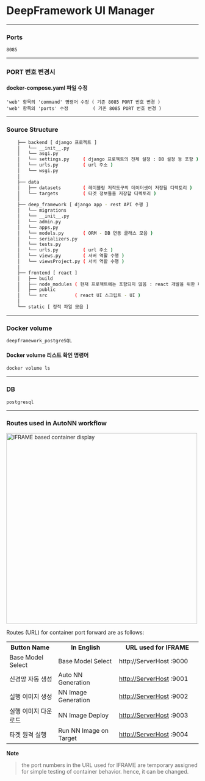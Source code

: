 # DeepFramework UI Manager

----

### Ports
    8085

----

### PORT 번호 변경시

####  docker-compose.yaml 파일 수정
    'web' 항목의 'command' 명령어 수정 ( 기존 8085 PORT 번호 변경 )
    'web' 항목의 'ports' 수정         ( 기존 8085 PORT 번호 변경 )

----

### Source Structure

```bash
    ├── backend [ django 프로젝트 ]
    │   └── __init__.py
    │   └── asgi.py
    │   └── settings.py     ( django 프로젝트의 전체 설정 : DB 설정 등 포함 )
    │   └── urls.py         ( url 주소 )
    │   └── wsgi.py
    │ 
    ├── data 
    │   ├── datasets        ( 레이블링 저작도구의 데이터셋이 저장될 디렉토리 )
    │   └── targets         ( 타겟 정보들을 저장할 디렉토리 )
    │ 
    ├── deep_framework [ django app - rest API 수행 ]
    │   └── migrations
    │   └── __init__.py
    │   └── admin.py
    │   └── apps.py
    │   └── models.py       ( ORM - DB 연동 클래스 모음 )
    │   └── serializers.py
    │   └── tests.py
    │   └── urls.py         ( url 주소 )
    │   └── views.py        ( 서버 역활 수행 )
    │   └── viewsProject.py ( 서버 역활 수행 )
    │ 
    ├── frontend [ react ]
    │   ├── build
    │   ├── node_modules ( 현재 프로젝트에는 포함되지 않음 : react 개발을 위한 패키지 모음 )
    │   ├── public
    │   └── src          ( react UI 스크립트 - UI ) 
    │ 
    └── static [ 정적 파일 모음 ]
```

----

### Docker volume
    deepframework_postgreSQL

#### Docker volume 리스트 확인 명령어
    docker volume ls

----

### DB
    postgresql


----

### Routes used in AutoNN workflow 

<img src="../docs/media/iframe_based_container_display.png" alt="IFRAME based container display" width="500"/>

Routes (URL) for container port forward are as follows:

<table class="relative-table confluenceTable wrapped" data-resize-percent="52.108649035025024"><colgroup><col style="width: 25.4121%;" data-resize-pixel="185" data-resize-percent="25.412087912087912" data-offset-left="40.49715805053711" data-offset-right="225.4971580505371" /><col style="width: 31.5934%;" data-resize-pixel="229.99998474121094" data-resize-percent="31.593404497419087" data-offset-left="225.4971466064453" data-offset-right="455.49713134765625" /><col style="width: 43%;" data-resize-pixel="313.0397644042969" data-resize-percent="42.99996763795287" data-offset-left="455.49713134765625" data-offset-right="768.5368957519531" /></colgroup><tbody><tr><th class="confluenceTh">Button Name&nbsp;</th><th class="confluenceTh" colspan="1" width="">In English</th><th class="confluenceTh">URL used for IFRAME</th></tr><tr><td class="confluenceTd">Base Model Select</td><td class="confluenceTd" colspan="1" width="">Base Model Select</td><td class="confluenceTd">http://ServerHost :9000</td></tr><tr><td class="confluenceTd" colspan="1">신경망 자동 생성</td><td class="confluenceTd" colspan="1" width="">Auto NN Generation</td><td class="confluenceTd" colspan="1"><a href="http://ServerHost">http://ServerHost</a> :9001</td></tr><tr><td class="confluenceTd" colspan="1">실행 이미지 생성</td><td class="confluenceTd" colspan="1" width="">NN Image Generation</td><td class="confluenceTd" colspan="1"><a href="http://ServerHost">http://ServerHost</a> :9002</td></tr><tr><td class="confluenceTd" colspan="1">실행 이미지 다운로드</td><td class="confluenceTd" colspan="1" width="">NN Image Deploy</td><td class="confluenceTd" colspan="1"><a href="http://ServerHost">http://ServerHost</a> :9003</td></tr><tr><td class="confluenceTd" colspan="1">타겟 원격 실행</td><td class="confluenceTd" colspan="1" width="">Run NN Image on Target</td><td class="confluenceTd" colspan="1"><a href="http://ServerHost">http://ServerHost</a> :9004</td></tr></tbody></table>

**Note**
> the port numbers  in the URL used for IFRAME are temporary assigned for simple testing of container behavior. hence, it can be changed.
